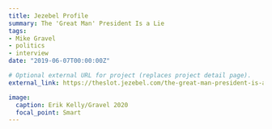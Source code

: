 ```yaml
---
title: Jezebel Profile
summary: The 'Great Man' President Is a Lie
tags:
- Mike Gravel
- politics
- interview
date: "2019-06-07T00:00:00Z"

# Optional external URL for project (replaces project detail page).
external_link: https://theslot.jezebel.com/the-great-man-president-is-a-lie-1834624803

image:
  caption: Erik Kelly/Gravel 2020
  focal_point: Smart
---
```

